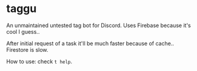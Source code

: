 # taggu

An unmaintained untested tag bot for Discord. Uses Firebase because it's cool I guess..


After initial request of a task it'll be much faster because of cache.. Firestore is slow.

How to use:
check `t help`.
